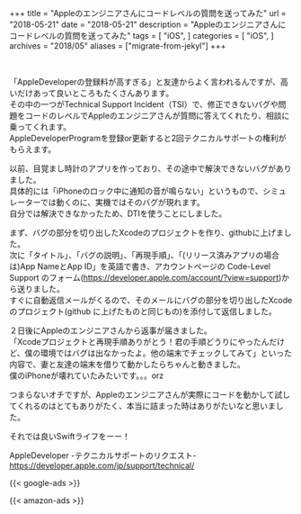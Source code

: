 +++
title = "Appleのエンジニアさんにコードレベルの質問を送ってみた"
url = "2018-05-21"
date = "2018-05-21"
description = "Appleのエンジニアさんにコードレベルの質問を送ってみた"
tags = [
    "iOS",
]
categories = [
    "iOS",
]
archives = "2018/05"
aliases = ["migrate-from-jekyl"]
+++

<br>

「AppleDeveloperの登録料が高すぎる」と友達からよく言われるんですが、高いだけあって良いところもたくさんあります。  
その中の一つがTechnical Support Incident（TSI）で、修正できないバグや問題をコードのレベルでAppleのエンジニアさんが質問に答えてくれたり、相談に乗ってくれます。  
AppleDeveloperProgramを登録or更新すると2回テクニカルサポートの権利がもらえます。  

以前、目覚まし時計のアプリを作っており、その途中で解決できないバグがありました。  
具体的には「iPhoneのロック中に通知の音が鳴らない」というもので、シミュレーターでは動くのに、実機ではそのバグが現れます。  
自分では解決できなかったため、DTIを使うことにしました。  

まず、バグの部分を切り出したXcodeのプロジェクトを作り、githubに上げました。  
次に「タイトル」、「バグの説明」、「再現手順」、「(リリース済みアプリの場合は)App NameとApp ID」を英語で書き、アカウントページの Code-Level Support のフォーム(https://developer.apple.com/account/?view=support)から送りました。  
すぐに自動返信メールがくるので、そのメールにバグの部分を切り出したXcodeのプロジェクト(github に上げたものと同じもの)を添付して返信しました。  

２日後にAppleのエンジニアさんから返事が届きました。  
「Xcodeプロジェクトと再現手順ありがとう！君の手順どうりにやったんだけど、僕の環境ではバグは出なかったよ。他の端末でチェックしてみて」といった内容で、妻と友達の端末を借りて動かしたらちゃんと動きました。  
僕のiPhoneが壊れていたみたいです。。。orz  

つまらないオチですが、Appleのエンジニアさんが実際にコードを動かして試してくれるのはとてもありがたく、本当に詰まった時はありがたいなと思いました。  

それでは良いSwiftライフをーー！  

AppleDeveloper -テクニカルサポートのリクエスト-  
https://developer.apple.com/jp/support/technical/  

<!-- Google Ads -->
{{< google-ads >}}

<!-- Amazon Ads -->
{{< amazon-ads >}}
